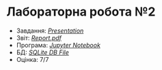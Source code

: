 # Лабораторна робота №2

- Завдання: [*Presentation*](./Task.pdf)
- Звіт: [*Report.pdf*](./Report.pdf)
- Програма: [*Jupyter Notebook*](./src/)
- БД: [*SQLite DB File*](./src/data/cereals.db)
- Оцінка: 7/7